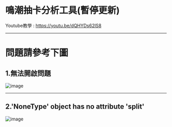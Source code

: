 # 鳴潮抽卡分析工具(暫停更新)
Youtube教學 : https://youtu.be/dQHYDs62lS8
***
# 問題請參考下圖
## 1.無法開啟問題
![image](https://github.com/jyst06/WurtheringWave_Analyzer/assets/107468548/61edc00c-9d4f-416c-84ab-cdbac9ac95f6)
***
## 2.'NoneType' object has no attribute 'split'
![image](https://github.com/jyst06/WurtheringWave_Analyzer/assets/107468548/41f12828-341a-44fe-8855-b6e6028dfeff)

